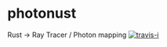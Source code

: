# photonust
Rust -> Ray Tracer / Photon mapping [![travis-i][]][travis-a]

[travis-i]: https://travis-ci.org/MerHS/photonust.svg
[travis-a]: https://travis-ci.org/MerHS/photonust